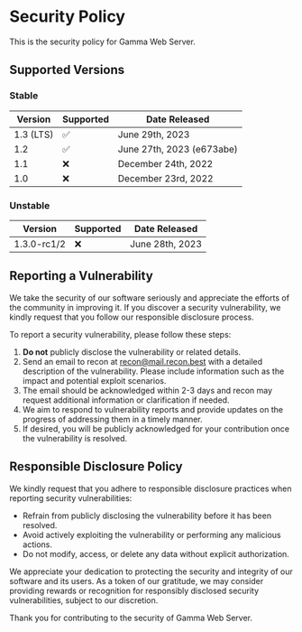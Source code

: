 # Security Policy

This is the security policy for Gamma Web Server.

## Supported Versions

### Stable

| Version   | Supported          | Date Released             |
| --------- | ------------------ | ------------------------- |
| 1.3 (LTS) | :white_check_mark: | June 29th, 2023           |
| 1.2       | :white_check_mark: | June 27th, 2023 (e673abe) |
| 1.1       | :x:                | December 24th, 2022       |
| 1.0       | :x:                | December 23rd, 2022       |

### Unstable

| Version     | Supported | Date Released   |
| ----------- | --------- | --------------- |
| 1.3.0-rc1/2 | :x:       | June 28th, 2023 |

<!-- No unstable versions before v1.3.0-rc1 -->

## Reporting a Vulnerability

We take the security of our software seriously and appreciate the efforts of the community in improving it. If you discover a security vulnerability, we kindly request that you follow our responsible disclosure process.

To report a security vulnerability, please follow these steps:

1. **Do not** publicly disclose the vulnerability or related details.
2. Send an email to recon at [recon@mail.recon.best](mailto:recon@mail.recon.best) with a detailed description of the vulnerability. Please include information such as the impact and potential exploit scenarios.
3. The email should be acknowledged within 2-3 days and recon may request additional information or clarification if needed.
4. We aim to respond to vulnerability reports and provide updates on the progress of addressing them in a timely manner.
5. If desired, you will be publicly acknowledged for your contribution once the vulnerability is resolved.

## Responsible Disclosure Policy

We kindly request that you adhere to responsible disclosure practices when reporting security vulnerabilities:

- Refrain from publicly disclosing the vulnerability before it has been resolved.
- Avoid actively exploiting the vulnerability or performing any malicious actions.
- Do not modify, access, or delete any data without explicit authorization.

We appreciate your dedication to protecting the security and integrity of our software and its users. As a token of our gratitude, we may consider providing rewards or recognition for responsibly disclosed security vulnerabilities, subject to our discretion.

Thank you for contributing to the security of Gamma Web Server.
